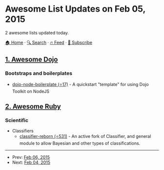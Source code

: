 # Awesome List Updates on Feb 05, 2015

2 awesome lists updated today.

[🏠 Home](/README.md) · [🔍 Search](https://test.trackawesomelist.com/search/) · [🔥 Feed](https://test.trackawesomelist.com/feed.xml) · [📮 Subscribe](https://trackawesomelist.us17.list-manage.com/subscribe?u=d2f0117aa829c83a63ec63c2f&id=36a103854c)



## [1. Awesome Dojo](/content/petk/awesome-dojo/README.md)

### Bootstraps and boilerplates

*   [dojo-node-boilerplate (⭐17)](https://github.com/kitsonk/dojo-node-boilerplate) - A quickstart "template" for using Dojo Toolkit on NodeJS

## [2. Awesome Ruby](/content/markets/awesome-ruby/README.md)

### Scientific

*   Classifiers
    *   [classifier-reborn (⭐531)](https://github.com/jekyll/classifier-reborn) - An active fork of Classifier, and general module to allow Bayesian and other types of classifications.

---

- Prev: [Feb 06, 2015](/content/2015/02/06/README.md)
- Next: [Feb 04, 2015](/content/2015/02/04/README.md)
